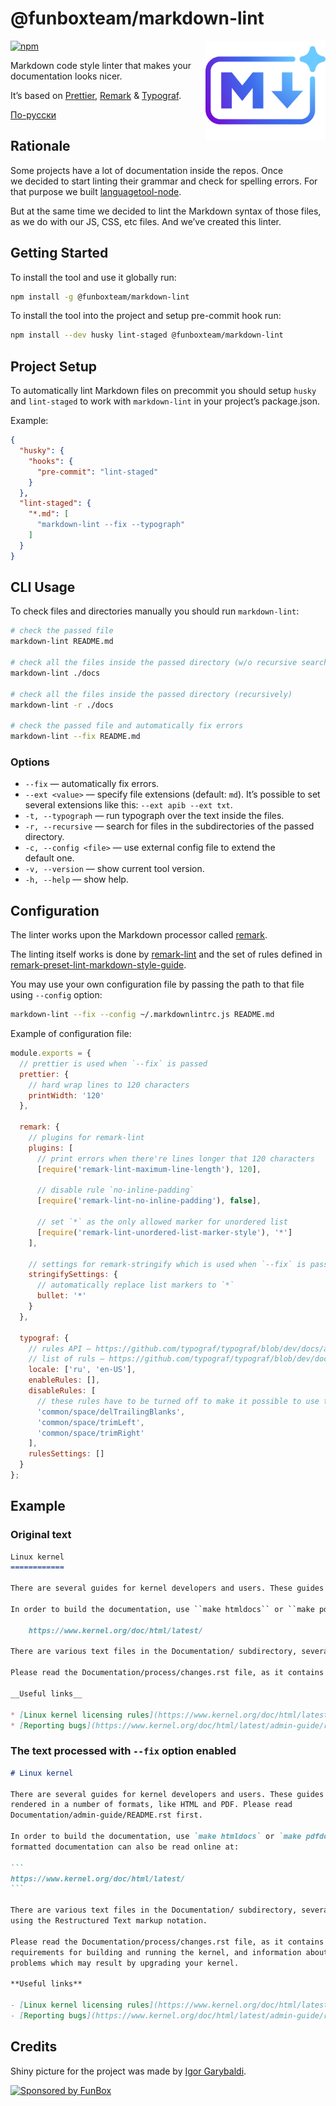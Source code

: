 # @funboxteam/markdown-lint

<img align="right" width="192" height="159"
  alt="Avatar: Shiny Markdown logo with a sparkle"
  src="./logo.png">

[![npm](https://img.shields.io/npm/v/@funboxteam/markdown-lint.svg)](https://www.npmjs.com/package/@funboxteam/markdown-lint)

Markdown code style linter that makes your documentation looks nicer.

It’s based on [Prettier](https://github.com/prettier/prettier),
[Remark](https://github.com/remarkjs/remark) &
[Typograf](https://github.com/typograf/typograf).

[По-русски](./README.ru.md)

## Rationale

Some projects have a lot of documentation inside the repos. Once we decided to
start linting their grammar and check for spelling errors. For that purpose we
built [languagetool-node](https://github.com/funbox/languagetool-node).

But at the same time we decided to lint the Markdown syntax of those files, as
we do with our JS, CSS, etc files. And we’ve created this linter.

## Getting Started

To install the tool and use it globally run:

```bash
npm install -g @funboxteam/markdown-lint
```

To install the tool into the project and setup pre-commit hook run:

```bash
npm install --dev husky lint-staged @funboxteam/markdown-lint
```

## Project Setup

To automatically lint Markdown files on precommit you should setup `husky` and
`lint-staged` to work with `markdown-lint` in your project’s package.json.

Example:

```json
{
  "husky": {
    "hooks": {
      "pre-commit": "lint-staged"
    }
  },
  "lint-staged": {
    "*.md": [
      "markdown-lint --fix --typograph"
    ]
  }
}
```

## CLI Usage

To check files and directories manually you should run `markdown-lint`:

```bash
# check the passed file
markdown-lint README.md

# check all the files inside the passed directory (w/o recursive search)
markdown-lint ./docs

# check all the files inside the passed directory (recursively)
markdown-lint -r ./docs

# check the passed file and automatically fix errors
markdown-lint --fix README.md
```

### Options

- `--fix` — automatically fix errors.
- `--ext <value>` — specify file extensions (default: `md`). It’s possible to
  set several extensions like this: `--ext apib --ext txt`.
- `-t, --typograph` — run typograph over the text inside the files.
- `-r, --recursive` — search for files in the subdirectories of the passed
  directory.
- `-c, --config <file>` — use external config file to extend the default one.
- `-v, --version` — show current tool version.
- `-h, --help` — show help.

## Configuration

The linter works upon the Markdown processor called
[remark](https://github.com/remarkjs/remark).

The linting itself works is done by
[remark-lint](https://github.com/remarkjs/remark-lint) and the set of rules
defined in
[remark-preset-lint-markdown-style-guide](https://github.com/remarkjs/remark-lint/tree/main/packages/remark-preset-lint-markdown-style-guide#rules).

You may use your own configuration file by passing the path to that file using
`--config` option:

```bash
markdown-lint --fix --config ~/.markdownlintrc.js README.md
```

Example of configuration file:

```javascript
module.exports = {
  // prettier is used when `--fix` is passed
  prettier: {
    // hard wrap lines to 120 characters
    printWidth: '120'
  },

  remark: {
    // plugins for remark-lint
    plugins: [
      // print errors when there're lines longer that 120 characters
      [require('remark-lint-maximum-line-length'), 120],

      // disable rule `no-inline-padding`
      [require('remark-lint-no-inline-padding'), false],

      // set `*` as the only allowed marker for unordered list
      [require('remark-lint-unordered-list-marker-style'), '*']
    ],

    // settings for remark-stringify which is used when `--fix` is passed
    stringifySettings: {
      // automatically replace list markers to `*`
      bullet: '*'
    }
  },

  typograf: {
    // rules API — https://github.com/typograf/typograf/blob/dev/docs/api_rules.md
    // list of ruls — https://github.com/typograf/typograf/blob/dev/docs/RULES.en-US.md
    locale: ['ru', 'en-US'],
    enableRules: [],
    disableRules: [
      // these rules have to be turned off to make it possible to use typograph
      'common/space/delTrailingBlanks',
      'common/space/trimLeft',
      'common/space/trimRight'
    ],
    rulesSettings: []
  }
};
```

## Example

### Original text

```markdown
Linux kernel
============

There are several guides for kernel developers and users. These guides can be rendered in a number of formats, like HTML and PDF. Please read Documentation/admin-guide/README.rst first.

In order to build the documentation, use ``make htmldocs`` or ``make pdfdocs``.  The formatted documentation can also be read online at:

    https://www.kernel.org/doc/html/latest/

There are various text files in the Documentation/ subdirectory, several of them using the Restructured Text markup notation.

Please read the Documentation/process/changes.rst file, as it contains the requirements for building and running the kernel, and information about the problems which may result by upgrading your kernel.

__Useful links__

* [Linux kernel licensing rules](https://www.kernel.org/doc/html/latest/process/license-rules.html#kernel-licensing)
* [Reporting bugs](https://www.kernel.org/doc/html/latest/admin-guide/reporting-bugs.html)
```

### The text processed with `--fix` option enabled

````markdown
# Linux kernel

There are several guides for kernel developers and users. These guides can be
rendered in a number of formats, like HTML and PDF. Please read
Documentation/admin-guide/README.rst first.

In order to build the documentation, use `make htmldocs` or `make pdfdocs`. The
formatted documentation can also be read online at:

```
https://www.kernel.org/doc/html/latest/
```

There are various text files in the Documentation/ subdirectory, several of them
using the Restructured Text markup notation.

Please read the Documentation/process/changes.rst file, as it contains the
requirements for building and running the kernel, and information about the
problems which may result by upgrading your kernel.

**Useful links**

- [Linux kernel licensing rules](https://www.kernel.org/doc/html/latest/process/license-rules.html#kernel-licensing)
- [Reporting bugs](https://www.kernel.org/doc/html/latest/admin-guide/reporting-bugs.html)
````

## Credits

Shiny picture for the project was made by
[Igor Garybaldi](https://pandabanda.com/).

[![Sponsored by FunBox](https://funbox.ru/badges/sponsored_by_funbox_centered.svg)](https://funbox.ru)
